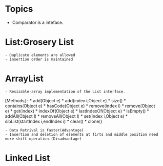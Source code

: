 # Topics

* Comparator is a inteface.


# List:Grosery List
    - Duplicate elements are allowed 
    - insertion order is maintained

# ArrayList
    - Resizable-array implementation of the List interface.
   [Methods] :
        * add(Object e)
        * add(index i,Object e)
        * size()
        * contains(Object e)
        * hasCode(Object e)
        * remove(index i)
        * remove(Object e)
        * get(index)
        * indexOf(Object e)
        * lastIndexOf(Object e)
        * isEmpty()
        * addAll(Object l)
        * removeAll(Object l)
        * set(index i,Object e)
        * sibList(startIndex i,endIndex i)
        * clear()
        * clone()

    - Data Retrival is faster(Advantage)
    - Insertion and deletion of elements at firts and middle position need more shift operation.(Disadvantage)


# Linked List

